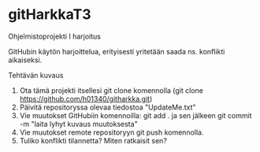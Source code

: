 # gitHarkkaT3
Ohjelmistoprojekti I harjoitus

GitHubin käytön harjoittelua, erityisesti yritetään saada ns. konflikti aikaiseksi. 

Tehtävän kuvaus
1. Ota tämä projekti itsellesi git clone komennolla (git clone https://github.com/h01340/githarkka.git) 
2. Päivitä repositoryssa olevaa tiedostoa "UpdateMe.txt"
3. Vie muutokset GitHubiin komennoilla: git add . ja sen jälkeen git commit -m "laita lyhyt kuvaus muutoksesta"
4. Vie muutokset remote repositoryyn git push komennolla.
5. Tuliko konflikti tilannetta? Miten ratkaisit sen?
